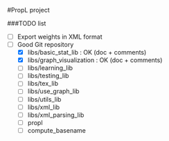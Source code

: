 #PropL project

###TODO list

*   [ ] Export weights in XML format
*   [ ] Good Git repository
  *   [x] libs/basic_stat_lib : OK (doc + comments)
  *   [x] libs/graph_visualization : OK (doc + comments)
  *   [ ] libs/learning_lib
  *   [ ] libs/testing_lib
  *   [ ] libs/tex_lib
  *   [ ] libs/use_graph_lib
  *   [ ] libs/utils_lib
  *   [ ] libs/xml_lib
  *   [ ] libs/xml_parsing_lib
  *   [ ] propl
  *   [ ] compute_basename
